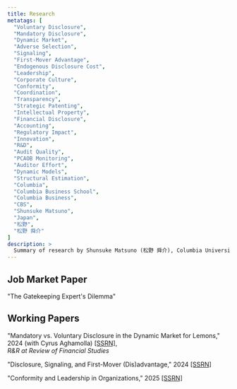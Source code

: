 ```yaml
---
title: Research
metatags: [
  "Voluntary Disclosure",
  "Mandatory Disclosure",
  "Dynamic Market",
  "Adverse Selection",
  "Signaling",
  "First-Mover Advantage",
  "Endogenous Disclosure Cost",
  "Leadership",
  "Corporate Culture",
  "Conformity",
  "Coordination",
  "Transparency",
  "Strategic Patenting",
  "Intellectual Property",
  "Financial Disclosure",
  "Accounting",
  "Regulatory Impact",
  "Innovation",
  "R&D",
  "Audit Quality",
  "PCAOB Monitoring",
  "Auditor Effort",
  "Dynamic Models",
  "Structural Estimation",
  "Columbia",
  "Columbia Business School",
  "Columbia Business",
  "CBS",
  "Shunsuke Matsuno",
  "Japan",
  "松野",
  "松野 舜介"
]
description: >
  Summary of research by Shunsuke Matsuno (松野 舜介), Columbia University. 
---
```


<!-- If you want small cap font for section headings, uncomment the following CSS block. -->
<!-- 
<style>
.content h2 {
    font-variant: small-caps;
}
</style>
-->


## Job Market Paper
"The Gatekeeping Expert's Dilemma"

<div style="display:none;" id="ExpandContent" data-expanded="true"><br>

[expand]

In many economic settings, an expert with superior information acts as a gatekeeper (*gatekeeping experts*). The gatekeeper influences agents through veto power and communication. But the gatekeeping expert faces a dilemma: precise communication may let others exploit the information and weaken her gatekeeping power. How transparent should a gatekeeping expert be? The paper studies this question in the context of financial auditing, where an expert auditor decides whether to accept a manager's financial report. I show that the auditor can use deliberately vague language to share her expertise without compromising her gatekeeping power. The auditor's independence and expertise determine the equilibrium amount of information she communicates, and these relationships can be non-monotonic. This paper contributes to our understanding of gatekeepers through an informational perspective.

[/expand]
</div>

## Working Papers
"Mandatory vs. Voluntary Disclosure in the Dynamic Market for Lemons," 2024 (with Cyrus Aghamolla) [[SSRN]](https://papers.ssrn.com/sol3/papers.cfm?abstract_id=4680389),\
 *R&R at Review of Financial Studies*

<div style="display:none;" id="ExpandContent"><br>

[expand]

We consider a dynamic adverse selection setting where a privately informed seller can choose to reveal or withhold past trade information to privately informed buyers. Buyers naturally receive less information when the seller can strategically withhold negative news relative to a setting where current buyers always observe the seller's history of trade, i.e., mandatory disclosure. Despite the informational disadvantage, we find that strategic disclosure by the seller can be a Pareto improvement and welfare-increasing relative to mandatory disclosure, under which past trade is always disclosed. This occurs because voluntary disclosure can attenuate the seller's incentive to engage in destructive signaling and can lead to more efficient trade.
    
[/expand]
</div>


"Disclosure, Signaling, and First-Mover (Dis)advantage," 2024 [[SSRN]](https://papers.ssrn.com/sol3/papers.cfm?abstract_id=4985567)
<!-- [[paper]](/papers/StackelbergDisclosure.pdf) -->

<div style="display:none;" id="ExpandContent"><br>

[expand]

This paper studies voluntary disclosure in a leader-follower game in a product market. The leader is privately informed about the demand prospect of the market. The leader chooses a production level and decides whether to disclose it. On the one hand, such disclosure is beneficial, as the leader can enjoy the first-mover advantage. On the other hand, the follower learns the leader's private information through disclosed information, so the leader firm has an incentive to contract production to signal low demand. This is costly to the leader, as the leader may end up producing and earning less than the follower (first-mover disadvantage). To avoid such signaling costs, the leader can conceal the production information. In equilibrium, when the leader is long-term oriented, the leader discloses the production plan only when the private demand signal is low. More competition leads to less disclosure. When the leader firm has the short-term incentive of maximizing the stock price, an interval disclosure equilibrium could emerge. I extend the baseline model to the case where the leader may not observe a private signal. I show that this friction allows the leader firm to save the signaling cost by mimicking the uninformed type. This paper offers a theory of endogenous disclosure cost. 

[/expand]
</div>


"Conformity and Leadership in Organizations," 2025 [[SSRN]](https://papers.ssrn.com/sol3/papers.cfm?abstract_id=5291646)
<!-- [[paper]](/papers/Leadership_Matsuno.pdf "Conformity and Leadership in Organizations")  -->

<div style="display:none;" id="ExpandContent"><br>

[expand]

Some organizations are characterized by a conformity culture, where followers are expected to conform to the leadership's behavior. In contrast, other organizations exhibit an anticonformity culture. What drives the variation in conformity culture across organizations? This paper develops a model of leadership and (anti)conformity culture in organizations with dispersed information. The optimal culture trades off coordination gains against informational losses. I show that with strategic complementarity, conformity is optimal; whereas with strategic substitutability, anticonformity is optimal. By showing how culture coordinates agents in organizations with dispersed knowledge---much like the price system coordinates agents in decentralized markets (Hayek, 1945)---I contribute to the theory of organizations centered on corporate culture (Kreps, 1990). Comparative statics of optimal culture sheds light on the origins of cultural variation across organizations from an informational perspective.

[/expand]
</div>

<!-- ## Work in Progress

"The Proprietary Costs of Transparency: Strategic Patenting Under Financial Reporting Mandates" (with Li Azinovic-Yang, Yue Chen, and Sunho Yoo)

<div style="display:none;" id="ExpandContent"><br>

[expand]

We examine how financial disclosure regulations influence firms' intellectual property (IP) protection strategies, particularly their patenting behavior. While these regulations enhance transparency, they also expose firms to competitive risks by revealing insights into their product market success. We develop a theoretical model showing that increased disclosure lowers the threshold for patenting, leading firms to patent more but lower value innovations as a defensive measure. Using the Accounting Standards Codification (ASC) 606 revenue disaggregation requirements as an empirical setting, we find that affected firms significantly increase patent filings after the mandate announcement, with a decline in patent quality measured by forward citations, while their R\&D intensity remains unchanged. Leveraging a structural estimation approach, we quantify the proprietary costs imposed by disclosure regulations, highlighting the strategic dimensions of IP management in response to transparency mandates.

[/expand]
</div> -->

<!--
"PCAOB Monitoring and Auditor Effort: Evidence from Dynamic Model Estimation" (with Lisa Liu)

<div style="display:none;" id="ExpandContent"><br>

[expand]

In this paper, we aim to quantify the effect of the Public Company Accounting Oversight Board (PCAOB) monitoring program on auditor effort response by developing and structurally estimating an economic model. In our model, auditors exert costly effort in each period, while the PCAOB may detect and report deficiencies. Our primary focus is on estimating the effect of PCAOB detected and reported deficiencies on auditors' effort choices. Furthermore, we plan to conduct counterfactual analyses by estimating the effects of different regulatory monitoring policies. To the best of our knowledge, our paper is the first attempt to structurally estimate the value of the PCAOB monitoring program in a dynamic model of auditors. Our counterfactual analysis can inform policymakers by providing insights into how different regulatory monitoring regimes affect audit quality.
[/expand]
</div> 

-->